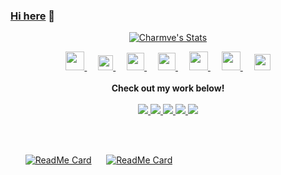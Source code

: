 ### <a href="https://charmve.github.io/" target="_blank">Hi here</a> 👋

<!--
**Charmve/Charmve** is a ✨ _special_ ✨ repository because its `README.md` (this file) appears on your GitHub profile.

Here are some ideas to get you started:

- 🔭 I’m currently working on ...
- 🌱 I’m currently learning ...
- 👯 I’m looking to collaborate on ...
- 🤔 I’m looking for help with ...
- 💬 Ask me about ...
- 📫 How to reach me: ...
- 😄 Pronouns: ...
- ⚡ Fun fact: ...
-->

<p align="center">
  <a href="https://github.com/Charmve" class="rich-diff-level-one">
    <img src="https://github-readme-stats.vercel.app/api?username=Charmve&hide=issues&title_color=333&text_color=777" alt="Charmve's Stats" >
  </a>
</p>

<p align="center">
  <a href="https://charmve.blog.csdn.net/" target="_blank">
    <img src="https://img.icons8.com/material/48/000000/csdn.png" width="30px"/>
  </a>
  &emsp;
  <a href="https://my.oschina.net/charmve" target="_blank">
    <img src="https://img.icons8.com/ios-filled/50/000000/blogger.png" width="24px"/>
  </a>
  &emsp;
  <a href= "https://github.com/ChromeWei/PaperWeeklyAI/blob/master/MaiweiAI-com.png" target="_blank">
    <img src="https://img.icons8.com/ios-filled/50/000000/weixing.png" width="28px"/>
  </a>
  &emsp;
  <a href= "https://www.instagram.com/tony_zhang7/" target="_blank">
    <img src="https://img.icons8.com/ios-glyphs/256/000000/instagram-new.svg" width="28px"/>
  </a>
  &emsp;
  <a href="https://www.youtube.com/channel/UCxFkZjbpt0KyhEv1d342SQQ/videos?view_as=public" target="_blank">
    <img src="https://img.icons8.com/ios-filled/50/000000/youtube-play.png" width="30px"/>
  </a>
  &emsp;
  <a href="https://www.buymeacoffee.com/Charmve" target="_blank">
    <img src="https://img.icons8.com/ios-glyphs/256/000000/coffee.png" width="30px"/>
  </a> 
  &emsp;
  <a href="https://www.linkedin.com/in/%E4%BC%9F-%E5%BC%A0-647b29133/" target="_blank">
    <img src="https://img.icons8.com/ios-filled/256/000000/linkedin.svg" width="26px"/>
  </a>
  <br><br>
  <strong>Check out my work below!</strong>
  <br><br>
  <a href="https://github.com/Charmve">
    <img src="https://badges.pufler.dev/visits/puf17640/puf17640?style=flat-square&color=black&logo=github">
  </a>
  <a href="https://github.com/Charmve">
    <img src="https://badges.pufler.dev/years/puf17640?style=flat-square&color=black&logo=github">
  </a>
  <a href="https://github.com/Charmve">
    <img src="https://badges.pufler.dev/repos/puf17640?style=flat-square&color=black&logo=github">
  </a>
  <a href="https://github.com/Charmve">
    <img src="https://badges.pufler.dev/gists/puf17640?style=flat-square&color=black&logo=github">
  </a>
  <a href="https://github.com/Charmve">
    <img src="https://badges.pufler.dev/commits/monthly/puf17640?style=flat-square&color=black&logo=github">
  </a>
</p>



<br><br>

&nbsp;&nbsp;&nbsp;&nbsp;&nbsp; [![ReadMe Card](https://github-readme-stats.vercel.app/api/pin/?username=Charmve&repo=SNE-RoadSeg2)](https://github.com/Charmve/SNE-RoadSeg2) &nbsp;&nbsp;&nbsp;&nbsp;&nbsp;[![ReadMe Card](https://github-readme-stats.vercel.app/api/pin/?username=Charmve&repo=Surface-Defect-Detection)](https://github.com/Charmve/Surface-Defect-Detection)







